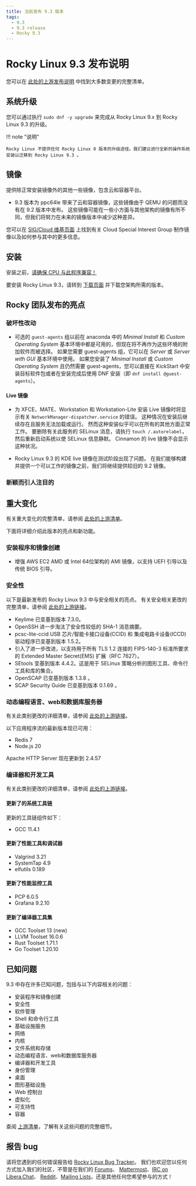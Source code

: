 ```yaml
---
title: 当前发布 9.3 版本
tags:
  - 9.3
  - 9.3 release
  - Rocky 9.3
---
```


# Rocky Linux 9.3 发布说明

您可以在 [此处的上游发布说明](https://access.redhat.com/documentation/en-us/red_hat_enterprise_linux/9/html/9.3_release_notes/index) 中找到大多数变更的完整清单。

## 系统升级

您可以通过执行 `sudo dnf -y upgrade` 来完成从 Rocky Linux 9.x 到 Rocky Linux 9.3 的升级。

!!! note "说明"

```
Rocky Linux 不提供任何 Rocky Linux 8 版本的升级途径。我们建议进行全新的操作系统安装以迁移到 Rocky Linux 9.3 。
```

## 镜像

提供除正常安装镜像外的其他一些镜像，包含云和容器平台。

- 9.3 版本为 ppc64le 带来了云和容器镜像，这些镜像由于 QEMU 的问题而没有在 9.2 版本中发布。 这些镜像可能在一些小方面与其他架构的镜像有所不同，但我们将努力在未来的镜像版本中减少这种差异。

您可以在 [SIG/Cloud 维基页面](https://sig-cloud.rocky.page/) 上找到有关 Cloud Special Interest Group 制作镜像以及如何参与其中的更多信息。

## 安装

安装之前，[请确保 CPU 与此程序兼容！](https://docs.rockylinux.org/gemstones/test_cpu_compat/)

要安装 Rocky Linux 9.3，请转到 [下载页面](https://rockylinux.org/download/) 并下载您架构所需的版本。

## Rocky 团队发布的亮点

### 破坏性改动

- 可选的 `guest-agents` 组以前在 anaconda 中的 _Minimal Install_ 和 _Custom Operating System_ 基本环境中都是可用的，但现在将不再作为这些环境的附加软件而被选择。 如果您需要 guest-agents 组，它可以在 _Server_ 或 _Server with GUI_ 基本环境中使用。 如果您安装了 _Minimal Install_ 或 _Custom Operating System_ 且仍然需要 guest-agents，您可以直接在 KickStart 中安装目标软件包或者在安装完成后使用 DNF 安装（即 `dnf install @guest-agents`）。

#### Live 镜像

- 为 XFCE、MATE、Workstation 和 Workstation-Lite 安装 Live 镜像时将显示有关 `NetworkManager-dispatcher.service` 的错误。 这种情况在安装后继续存在且服务无法加载或运行。 然而这种安装似乎可以在所有的其他方面正常工作。 要删除有关此服务的 SELinux 消息，请执行 `touch /.autorelabel`，然后重新启动系统以使 SELinux 信息静默。 Cinnamon 的 live 镜像不会显示这种状况。

- Rocky Linux 9.3 的 KDE live 镜像在测试阶段出现了问题。 在我们能够构建并提供一个可以工作的镜像之前，我们将继续提供较旧的 9.2 镜像。

### 新颖而引人注目的

## 重大变化

有关重大变化的完整清单，请参阅 [此处的上游清单](https://access.redhat.com/documentation/en-us/red_hat_enterprise_linux/9/html/9.3_release_notes/overview#overview-major-changes)。

下面将详细介绍此版本的亮点和新功能。

### 安装程序和镜像创建

- 增强 AWS EC2 AMD 或 Intel 64位架构的 AMI 镜像，以支持 UEFI 引导以及传统 BIOS 引导。

### 安全性

以下是最新发布的 Rocky Linux 9.3 中与安全相关的亮点。 有关安全相关更改的完整清单，请参阅 [此处的上游链接](https://access.redhat.com/documentation/en-us/red_hat_enterprise_linux/9/html/9.3_release_notes/new-features#new-features-security)。

- Keylime 已变基到版本 7.3.0。
- OpenSSH 进一步淘汰了安全性较低的 SHA-1 消息摘要。
- pcsc-lite-ccid USB 芯片/智能卡接口设备(CCID) 和 集成电路卡设备(ICCD) 驱动程序已变基到版本 1.5.2。
- 引入了进一步改进，以支持用于所有 TLS 1.2 连接的 FIPS-140-3 标准所要求的 Extended Master Secret(EMS) 扩展（RFC 7627）。
- SEtools 变基到版本 4.4.2。这是用于 SELinux 策略分析的图形工具、命令行工具和库的集合。
- OpenSCAP 已变基到版本 1.3.8 。
- SCAP Security Guide 已变基到版本 0.1.69 。

### 动态编程语言、web和数据库服务器

有关此类别更改的详细清单，请参阅 [此处的上游链接](https://access.redhat.com/documentation/en-us/red_hat_enterprise_linux/9/html/9.3_release_notes/new-features#new-features-dynamic-programming-languages-web-and-database-servers)。

以下应用程序流的最新版本现已可用：

- Redis 7
- Node.js 20

Apache HTTP Server 现在更新到 2.4.57

### 编译器和开发工具

有关此类别更改的详细清单，请参阅 [此处的上游链接](https://access.redhat.com/documentation/en-us/red_hat_enterprise_linux/9/html/9.3_release_notes/new-features#new-features-compilers-and-development-tools)。

#### 更新了的系统工具链

更新的工具链组件如下：

- GCC 11.4.1

#### 更新了性能工具和调试器

- Valgrind 3.21
- SystemTap 4.9
- elfutils 0.189

#### 更新了性能监控工具

- PCP 6.0.5
- Grafana 9.2.10

#### 更新了编译器工具集

- GCC Toolset 13 (new)
- LLVM Toolset 16.0.6
- Rust Toolset 1.71.1
- Go Toolset 1.20.10

## 已知问题

9.3 中存在许多已知问题，包括与以下内容相关的问题：

- 安装程序和镜像创建
- 安全性
- 软件管理
- Shell 和命令行工具
- 基础设施服务
- 网络
- 内核
- 文件系统和存储
- 动态编程语言、web和数据库服务器
- 编译器和开发工具
- 身份管理
- 桌面
- 图形基础设施
- Web 控制台
- 虚拟化
- 可支持性
- 容器

查阅 [上游清单](https://access.redhat.com/documentation/en-us/red_hat_enterprise_linux/9/html/9.3_release_notes/known-issues)，了解有关这些问题的完整细节。

## 报告 bug

请将您遇到的任何错误报告给 [Rocky Linux Bug Tracker](https://bugs.rockylinux.org/)。 我们也欢迎您以任何方式加入我们的社区，不管是在我们的 [Forums](https://forums.rockylinux.org)、 [Mattermost](https://chat.rockylinux.org)、[IRC on Libera.Chat](irc://irc.liberachat/rockylinux)、 [Reddit](https://reddit.com/r/rockylinux)、[Mailing Lists](https://lists.resf.org)，还是其他任何您希望参与的方式！
